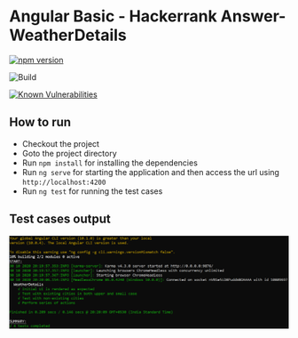 # Angular Basic - Hackerrank Answer- WeatherDetails

<p>
  
<a href="https://badge.fury.io/js/%40angular%2Fcore"><img src="https://badge.fury.io/js/%40angular%2Fcore.svg" alt="npm version" height="18"></a>
  
<a><img src="https://api.travis-ci.org/davidarputharaj19/TemperatureConverter-Hackerrank.svg?branch=master" alt="Build" style="max-width:100%;"></img></a>

<a href="https://snyk.io/test/github/davidarputharaj19/TemperatureConverter-Hackerrank?targetFile=package.json"><img src="https://snyk.io/test/github/davidarputharaj19/TemperatureConverter-Hackerrank/badge.svg?targetFile=package.json" alt="Known Vulnerabilities" data-canonical-src="https://snyk.io/test/github/davidarputharaj19/TemperatureConverter-Hackerrank?targetFile=package.json" style="max-width:100%;"></a>

</p>

<h2>How to run</h2>

<ul>
  <li>Checkout the project</li>
  <li>Goto the project directory</li>
  <li>Run <code>npm install</code> for installing the dependencies</li>
  <li>Run <code>ng serve</code> for starting the application and then access the url using <code>http://localhost:4200</code></li>
  <li>Run <code>ng test</code> for running the test cases</li>
</ul>

<h2>Test cases output</h2>
<img src="ng-test result.PNG" alt="ng-test result"></img>

